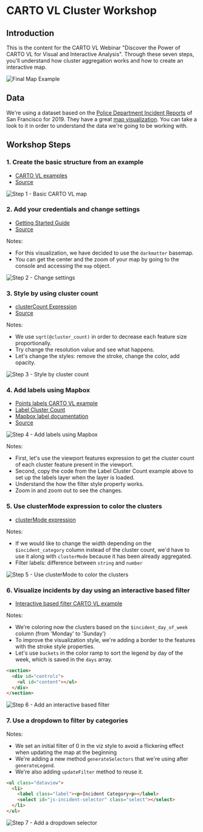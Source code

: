 # CARTO VL Cluster Workshop

## Introduction

This is the content for the CARTO VL Webinar "Discover the Power of CARTO VL for Visual and Interactive Analysis". Through these seven steps, you'll understand how cluster aggregation works and how to create an interactive map.

![Final Map Example](/steps/img/final-map.gif)

## Data

We're using a dataset based on the [Police Department Incident Reports](https://data.sfgov.org/Public-Safety/Police-Department-Incident-Reports-2018-to-Present/wg3w-h783) of San Francisco for 2019. They have a great [map visualization](https://data.sfgov.org/Public-Safety/Map-of-Police-Department-Incident-Reports-2018-to-/jq29-s5wp). You can take a look to it in order to understand the data we're going to be working with.

## Workshop Steps

### 1. Create the basic structure from an example

* [CARTO VL examples](https://carto.com/developers/carto-vl/examples/)
* [Source](step-1.html)

![Step 1 - Basic CARTO VL map](/steps/img/step-1.png)

### 2. Add your credentials and change settings

* [Getting Started Guide](https://carto.com/developers/carto-vl/guides/getting-started/)
* [Source](step-2.html)

Notes:

* For this visualization, we have decided to use the `darkmatter` basemap.
* You can get the center and the zoom of your map by going to the console and accessing the `map` object.

![Step 2 - Change settings](/steps/img/step-2.png)

### 3. Style by using cluster count

* [clusterCount Expression](https://carto.com/developers/carto-vl/reference/#cartoexpressionsclustercount)
* [Source](step-3.html)

Notes:

* We use `sqrt(@cluster_count)` in order to decrease each feature size proportionally.
* Try change the resolution value and see what happens.
* Let's change the styles: remove the stroke, change the color, add opacity.

![Step 3 - Style by cluster count](/steps/img/step-3.png)

### 4. Add labels using Mapbox

* [Points labels CARTO VL example](https://carto.com/developers/carto-vl/examples/#example-point-labels)
* [Label Cluster Count](https://carto.com/developers/carto-vl/examples/#example-label-cluster-counts)
* [Mapbox label documentation](https://docs.mapbox.com/mapbox-gl-js/example/display-and-style-rich-text-labels/)
* [Source](step-4.html)

![Step 4 - Add labels using Mapbox](/steps/img/step-4.png)

Notes:

* First, let's use the viewport features expression to get the cluster count of each cluster feature present in the viewport.
* Second, copy the code from the Label Cluster Count example above to set up the labels layer when the layer is loaded.
* Understand the how the filter style property works.
* Zoom in and zoom out to see the changes.

### 5. Use clusterMode expression to color the clusters

* [clusterMode expression](https://carto.com/developers/carto-vl/reference/#cartoexpressionsclustermode)

Notes:

* If we would like to change the width depending on the `$incident_category` column instead of the cluster count, we'd have to use it along with `clusterMode` because it has been already aggregated.
* Filter labels: difference between `string` and `number`

![Step 5 - Use clusterMode to color the clusters](/steps/img/step-5.png)

### 6. Visualize incidents by day using an interactive based filter

* [Interactive based filter CARTO VL example](https://carto.com/developers/carto-vl/examples/#example-interactive-based-filter)

Notes:

* We're coloring now the clusters based on the `$incident_day_of_week` column (from 'Monday' to 'Sunday')
* To improve the visualization style, we're adding a border to the features with the stroke style properties.
* Let's use `buckets` in the color ramp to sort the legend by day of the week, which is saved in the `days` array.

```html
<section>
  <div id="controls">
    <ul id="content"></ul>
  </div>
</section>
```

![Step 6 - Add an interactive based filter](/steps/img/step-6.png)

### 7. Use a dropdown to filter by categories

Notes:

* We set an initial filter of 0 in the viz style to avoid a flickering effect when updating the map at the beginning
* We're adding a new method `generateSelectors` that we're using after `generateLegend`.
* We're also adding `updateFilter` method to reuse it.

```html
<ul class="dataview">
  <li>
    <label class="label"><p>Incident Category<p></label>
    <select id="js-incident-selector" class="select"></select>
  </li>
</ul>
```

![Step 7 - Add a dropdown selector](/steps/img/step-7.png)